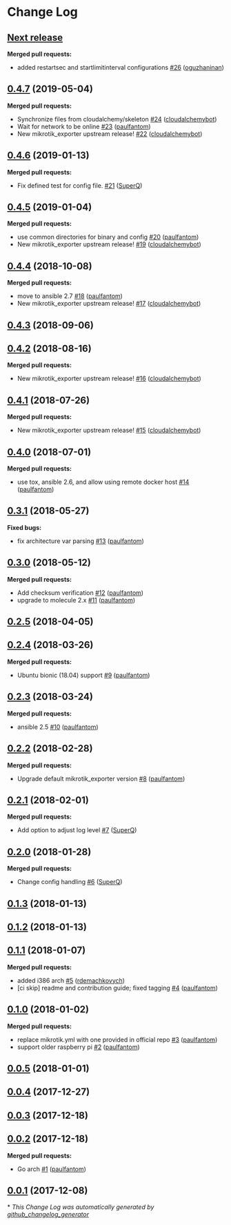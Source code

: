 # Change Log

## [**Next release**](https://galaxy.ansible.com/cloudalchemy/grok-exporter)

**Merged pull requests:**

- added restartsec and startlimitinterval configurations [\#26](https://github.com/cloudalchemy/ansible-grok-exporter/pull/26) ([oguzhaninan](https://github.com/oguzhaninan))

## [0.4.7](https://galaxy.ansible.com/cloudalchemy/grok-exporter) (2019-05-04)
**Merged pull requests:**

- Synchronize files from cloudalchemy/skeleton [\#24](https://github.com/cloudalchemy/ansible-grok-exporter/pull/24) ([cloudalchemybot](https://github.com/cloudalchemybot))
- Wait for network to be online [\#23](https://github.com/cloudalchemy/ansible-grok-exporter/pull/23) ([paulfantom](https://github.com/paulfantom))
- New mikrotik\_exporter upstream release! [\#22](https://github.com/cloudalchemy/ansible-grok-exporter/pull/22) ([cloudalchemybot](https://github.com/cloudalchemybot))

## [0.4.6](https://galaxy.ansible.com/cloudalchemy/grok-exporter) (2019-01-13)
**Merged pull requests:**

- Fix defined test for config file. [\#21](https://github.com/cloudalchemy/ansible-grok-exporter/pull/21) ([SuperQ](https://github.com/SuperQ))

## [0.4.5](https://galaxy.ansible.com/cloudalchemy/grok-exporter) (2019-01-04)
**Merged pull requests:**

- use common directories for binary and config [\#20](https://github.com/cloudalchemy/ansible-grok-exporter/pull/20) ([paulfantom](https://github.com/paulfantom))
- New mikrotik\_exporter upstream release! [\#19](https://github.com/cloudalchemy/ansible-grok-exporter/pull/19) ([cloudalchemybot](https://github.com/cloudalchemybot))

## [0.4.4](https://galaxy.ansible.com/cloudalchemy/grok-exporter) (2018-10-08)
**Merged pull requests:**

- move to ansible 2.7 [\#18](https://github.com/cloudalchemy/ansible-grok-exporter/pull/18) ([paulfantom](https://github.com/paulfantom))
- New mikrotik\_exporter upstream release! [\#17](https://github.com/cloudalchemy/ansible-grok-exporter/pull/17) ([cloudalchemybot](https://github.com/cloudalchemybot))

## [0.4.3](https://galaxy.ansible.com/cloudalchemy/grok-exporter) (2018-09-06)
## [0.4.2](https://galaxy.ansible.com/cloudalchemy/grok-exporter) (2018-08-16)
**Merged pull requests:**

- New mikrotik\_exporter upstream release! [\#16](https://github.com/cloudalchemy/ansible-grok-exporter/pull/16) ([cloudalchemybot](https://github.com/cloudalchemybot))

## [0.4.1](https://galaxy.ansible.com/cloudalchemy/grok-exporter) (2018-07-26)
**Merged pull requests:**

- New mikrotik\_exporter upstream release! [\#15](https://github.com/cloudalchemy/ansible-grok-exporter/pull/15) ([cloudalchemybot](https://github.com/cloudalchemybot))

## [0.4.0](https://galaxy.ansible.com/cloudalchemy/grok-exporter) (2018-07-01)
**Merged pull requests:**

- use tox, ansible 2.6, and allow using remote docker host [\#14](https://github.com/cloudalchemy/ansible-grok-exporter/pull/14) ([paulfantom](https://github.com/paulfantom))

## [0.3.1](https://galaxy.ansible.com/cloudalchemy/grok-exporter) (2018-05-27)
**Fixed bugs:**

- fix architecture var parsing [\#13](https://github.com/cloudalchemy/ansible-grok-exporter/pull/13) ([paulfantom](https://github.com/paulfantom))

## [0.3.0](https://galaxy.ansible.com/cloudalchemy/grok-exporter) (2018-05-12)
**Merged pull requests:**

- Add checksum verification [\#12](https://github.com/cloudalchemy/ansible-grok-exporter/pull/12) ([paulfantom](https://github.com/paulfantom))
- upgrade to molecule 2.x [\#11](https://github.com/cloudalchemy/ansible-grok-exporter/pull/11) ([paulfantom](https://github.com/paulfantom))

## [0.2.5](https://galaxy.ansible.com/cloudalchemy/grok-exporter) (2018-04-05)
## [0.2.4](https://galaxy.ansible.com/cloudalchemy/grok-exporter) (2018-03-26)
**Merged pull requests:**

- Ubuntu bionic \(18.04\) support [\#9](https://github.com/cloudalchemy/ansible-grok-exporter/pull/9) ([paulfantom](https://github.com/paulfantom))

## [0.2.3](https://galaxy.ansible.com/cloudalchemy/grok-exporter) (2018-03-24)
**Merged pull requests:**

- ansible 2.5 [\#10](https://github.com/cloudalchemy/ansible-grok-exporter/pull/10) ([paulfantom](https://github.com/paulfantom))

## [0.2.2](https://galaxy.ansible.com/cloudalchemy/grok-exporter) (2018-02-28)
**Merged pull requests:**

- Upgrade default mikrotik\_exporter version [\#8](https://github.com/cloudalchemy/ansible-grok-exporter/pull/8) ([paulfantom](https://github.com/paulfantom))

## [0.2.1](https://galaxy.ansible.com/cloudalchemy/grok-exporter) (2018-02-01)
**Merged pull requests:**

- Add option to adjust log level [\#7](https://github.com/cloudalchemy/ansible-grok-exporter/pull/7) ([SuperQ](https://github.com/SuperQ))

## [0.2.0](https://galaxy.ansible.com/cloudalchemy/grok-exporter) (2018-01-28)
**Merged pull requests:**

- Change config handling [\#6](https://github.com/cloudalchemy/ansible-grok-exporter/pull/6) ([SuperQ](https://github.com/SuperQ))

## [0.1.3](https://galaxy.ansible.com/cloudalchemy/grok-exporter) (2018-01-13)
## [0.1.2](https://galaxy.ansible.com/cloudalchemy/grok-exporter) (2018-01-13)
## [0.1.1](https://galaxy.ansible.com/cloudalchemy/grok-exporter) (2018-01-07)
**Merged pull requests:**

- added i386 arch [\#5](https://github.com/cloudalchemy/ansible-grok-exporter/pull/5) ([rdemachkovych](https://github.com/rdemachkovych))
- \[ci skip\] readme and contribution guide; fixed tagging [\#4](https://github.com/cloudalchemy/ansible-grok-exporter/pull/4) ([paulfantom](https://github.com/paulfantom))

## [0.1.0](https://galaxy.ansible.com/cloudalchemy/grok-exporter) (2018-01-02)
**Merged pull requests:**

- replace mikrotik.yml with one provided in official repo [\#3](https://github.com/cloudalchemy/ansible-grok-exporter/pull/3) ([paulfantom](https://github.com/paulfantom))
- support older raspberry pi [\#2](https://github.com/cloudalchemy/ansible-grok-exporter/pull/2) ([paulfantom](https://github.com/paulfantom))

## [0.0.5](https://galaxy.ansible.com/cloudalchemy/grok-exporter) (2018-01-01)
## [0.0.4](https://galaxy.ansible.com/cloudalchemy/grok-exporter) (2017-12-27)
## [0.0.3](https://galaxy.ansible.com/cloudalchemy/grok-exporter) (2017-12-18)
## [0.0.2](https://galaxy.ansible.com/cloudalchemy/grok-exporter) (2017-12-18)
**Merged pull requests:**

- Go arch [\#1](https://github.com/cloudalchemy/ansible-grok-exporter/pull/1) ([paulfantom](https://github.com/paulfantom))

## [0.0.1](https://galaxy.ansible.com/cloudalchemy/grok-exporter) (2017-12-08)


\* *This Change Log was automatically generated by [github_changelog_generator](https://github.com/skywinder/Github-Changelog-Generator)*